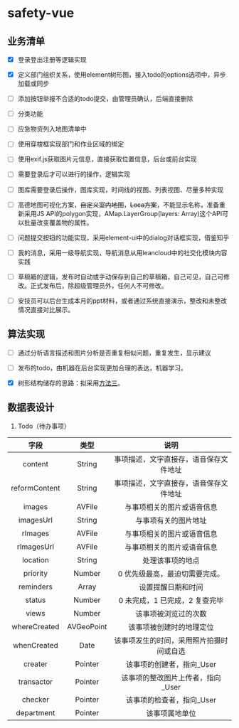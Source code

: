 # safety-vue

## 业务清单
* [x] 登录登出注册等逻辑实现

* [x] 定义部门组织关系，使用element树形图，接入todo的options选项中，异步加载或同步

* [ ] 添加按钮举报不合适的todo提交，由管理员确认，后端直接删除

* [ ] 分类功能

* [ ] 应急物资列入地图清单中

* [ ] 使用穿梭框实现部门和作业区域的绑定

* [ ] 使用exif.js获取图片元信息，直接获取位置信息，后台或前台实现

* [ ] 需要登录后才可以进行的操作，逻辑实现

* [ ] 图库需要登录后操作，图库实现，时间线的视图、列表视图、尽量多种实现

* [ ] 高德地图可视化方案，~~自定义室内地图~~，~~Loca方案~~，不能显示名称，准备重新采用JS API的polygon实现，AMap.LayerGroup(layers: Array)这个API可以批量改变覆盖物的属性。

* [ ] 问题提交按钮的功能实现，采用element-ui中的dialog对话框实现，借鉴知乎

* [ ] 我的消息，采用一级导航实现，导航消息从用leancloud中的社交化模块内容实践

* [ ] 草稿箱的逻辑，发布时自动或手动保存到自己的草稿箱，自己可见，自己可修改。正式发布后，除超级管理员外，任何人不可修改。

* [ ] 安技员可以后台生成本月的ppt材料，或者通过系统直接演示，整改和未整改情况直接对比展示。

## 算法实现

* [ ] 通过分析语言描述和图片分析是否重复相似问题，重复发生，显示建议

* [ ] 发布的todo，由机器在后台实现更加合理的表达，机器学习。

* [x] 树形结构储存的思路：拟采用[方法三](https://blog.csdn.net/codepython/article/details/49615297)。

## 数据表设计

1. Todo（待办事项）

|     字段     |    类型    |                   说明                   |
|:------------:|:----------:|:----------------------------------------:|
|    content   |   String   |  事项描述，文字直接存，语音保存文件地址  |
| reformContent|   String   |  事项描述，文字直接存，语音保存文件地址  |
|    images    |   AVFile   |        与事项相关的图片或语音信息        |
|  imagesUrl   |   String   |           与事项有关的图片地址           |
|    rImages   |   AVFile   |        与事项相关的图片或语音信息        |
|  rImagesUrl  |   AVFile   |        与事项相关的图片或语音信息        |
|   location   |   String   |             处理该事项的地点             |
|   priority   |   Number   |      0 优先级最高，最迫切需要完成。      |
|   reminders  |    Array   |            设置提醒日期和时间            |
|    status    |   Number   |      0 未完成，1 已完成，2 复查完毕      |
|     views    |   Number   |           该事项被浏览过的次数           |
| whereCreated | AVGeoPoint |         该事项被创建时的地理定位         |
|  whenCreated |    Date    | 该事项发生的时间，采用照片拍摄时间或自选  |
|  creater     |    Pointer | 该事项的创建者，指向_User               |
|  transactor  |    Pointer | 该事项的整改图片上传者，指向_User        |
|  checker     |    Pointer | 该事项的检查者，指向_User               |
|  department  |    Pointer | 该事项属地单位                         |

